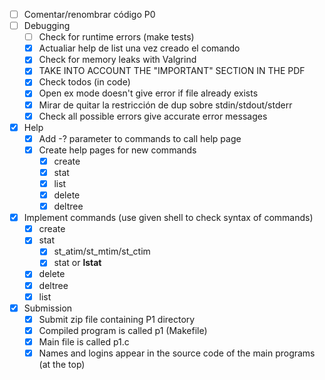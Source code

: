 - [ ] Comentar/renombrar código P0
- [ ] Debugging
    - [ ] Check for runtime errors (make tests)
    - [X] Actualiar help de list una vez creado el comando
    - [X] Check for memory leaks with Valgrind
    - [X] TAKE INTO ACCOUNT THE "IMPORTANT" SECTION IN THE PDF
    - [X] Check todos (in code)
    - [X] Open ex mode doesn't give error if file already exists
    - [X] Mirar de quitar la restricción de dup sobre stdin/stdout/stderr
    - [X] Check all possible errors give accurate error messages
- [X] Help
    - [X] Add -? parameter to commands to call help page
    - [X] Create help pages for new commands
        - [X] create
        - [X] stat
        - [X] list
        - [X] delete
        - [X] deltree
- [X] Implement commands (use given shell to check syntax of commands)
    - [X] create
    - [X] stat
        - [X] st_atim/st_mtim/st_ctim
        - [X] stat or **lstat**
    - [X] delete
    - [X] deltree
    - [X] list
- [X] Submission
    - [X] Submit zip file containing P1 directory
    - [X] Compiled program is called p1 (Makefile)
    - [X] Main file is called p1.c
    - [X] Names and logins appear in the source code of the main programs (at the top)
